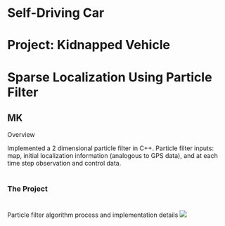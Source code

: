 # **Self-Driving Car**
# **Project: Kidnapped Vehicle**
# **Sparse Localization Using Particle Filter**

## MK

Overview

Implemented a 2 dimensional particle filter in C++. Particle filter inputs: map, initial localization information (analogous to GPS data), and at each time step observation and control data.

#
### The Project

[//]: # (Image References)

[image1]: ./Writeup_IV/.png ""
[image2]: ./Writeup_IV/.gif ""
[image3]: ./Writeup_IV/.gif ""

#
Particle filter algorithm process and implementation details
![][image1]


